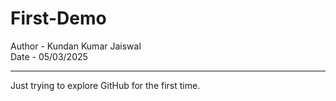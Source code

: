 # First-Demo
Author - Kundan Kumar Jaiswal  <br>
Date - 05/03/2025
<hr>
Just trying to explore GitHub for the first time.
